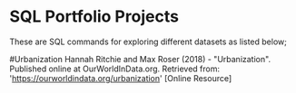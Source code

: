 # SQL Portfolio Projects
These are SQL commands for exploring different datasets as listed below;

#Urbanization
Hannah Ritchie and Max Roser (2018) - "Urbanization". Published online at OurWorldInData.org. Retrieved from: 'https://ourworldindata.org/urbanization' [Online Resource]
